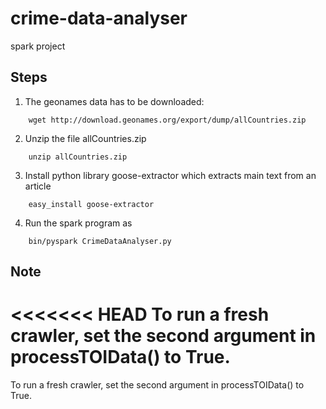 # crime-data-analyser
spark project

Steps
-----

1. The geonames data has to be downloaded:
```	
	wget http://download.geonames.org/export/dump/allCountries.zip
```
2. Unzip the file allCountries.zip
```
	unzip allCountries.zip
```	
3. Install python library goose-extractor which extracts main text from an article
```	
	easy_install goose-extractor
```
4. Run the spark program as
```
	bin/pyspark CrimeDataAnalyser.py
```
Note
----

<<<<<<< HEAD
To run a fresh crawler, set the second argument in processTOIData() to True.
=======

To run a fresh crawler, set the second argument in processTOIData() to True.
